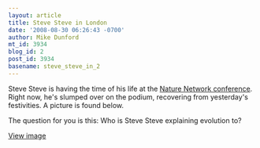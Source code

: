 ```yaml
---
layout: article
title: Steve Steve in London
date: '2008-08-30 06:26:43 -0700'
author: Mike Dunford
mt_id: 3934
blog_id: 2
post_id: 3934
basename: steve_steve_in_2
---
```

Steve Steve is having the time of his life at the [Nature Network conference](http://www.nature.com/natureconferences/sciblog2008/programme.html). Right now, he's slumped over on the podium, recovering from yesterday's festivities. A picture is found below. 

The question for you is this: Who is Steve Steve explaining evolution to? 

[View image](http://pandasthumb.org/archives/2008/08/30/stevesteve1.html)
